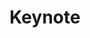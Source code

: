 ---
  name: 22d1t1k2
  title: Keynote
  content:
  category: Keynote
  format: Keynote
  speakers: 
    - 
  time_start: '09:15'
  time_end: '10:00'
  slot: 13/10/2022
  room: Auditorium
---